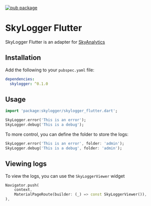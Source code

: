 [![pub package](https://img.shields.io/pub/v/skylogger.svg)](https://pub.dev/packages/skylogger)

# SkyLogger Flutter
SkyLogger Flutter is an adapter for [SkyAnalytics](https://github.com/carum98/skyanalytics)

## Installation
Add the following to your `pubspec.yaml` file:
```yaml
dependencies:
  skylogger: ^0.1.0
```

## Usage
```dart
import 'package:skylogger/skylogger_flutter.dart';

SkyLogger.error('This is an error');
SkyLogger.debug('This is a debug');
```

To more control, you can define the folder to store the logs:
```dart
SkyLogger.error('This is an error', folder: 'admin');
SkyLogger.debug('This is a debug', folder: 'admin');
```

## Viewing logs
To view the logs, you can use the `SkyLoggerViewer` widget
```dart
Navigator.push(
	context,
	MaterialPageRoute(builder: (_) => const SkyLoggerViewer()),
),
```